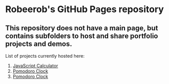 # Robeerob's GitHub Pages repository
## This repository does not have a main page, but contains subfolders to host and share portfolio projects and demos.  
  
List of projects currently hosted here:
 1. [JavaScript Calculator](https://robaxelsen.github.io/jscalc/)
 2. [Pomodoro Clock](https://robaxelsen.github.io/pomodoro/)
 2. [Pomodoro Clock](https://robaxelsen.github.io/tictactoe/)

